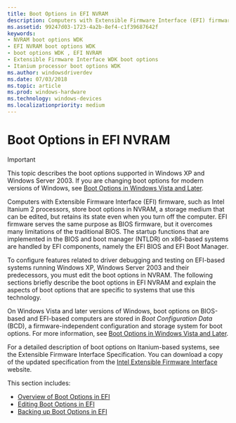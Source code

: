 ```yaml
---
title: Boot Options in EFI NVRAM
description: Computers with Extensible Firmware Interface (EFI) firmware store boot options in NVRAM, but retains its state even when you turn off the computer.
ms.assetid: 99247d03-1723-4a2b-8ef4-c1f39687642f
keywords:
- NVRAM boot options WDK
- EFI NVRAM boot options WDK
- boot options WDK , EFI NVRAM
- Extensible Firmware Interface WDK boot options
- Itanium processor boot options WDK
ms.author: windowsdriverdev
ms.date: 07/03/2018
ms.topic: article
ms.prod: windows-hardware
ms.technology: windows-devices
ms.localizationpriority: medium
---
```


# Boot Options in EFI NVRAM


> [!IMPORTANT] 
> This topic describes the boot options supported in Windows XP and Windows Server 2003. If you are changing boot options for modern versions of Windows, see [Boot Options in Windows Vista and Later](boot-options-in-windows-vista-and-later.md).

Computers with Extensible Firmware Interface (EFI) firmware, such as Intel Itanium 2 processors, store boot options in NVRAM, a storage medium that can be edited, but retains its state even when you turn off the computer. EFI firmware serves the same purpose as BIOS firmware, but it overcomes many limitations of the traditional BIOS. The startup functions that are implemented in the BIOS and boot manager (NTLDR) on x86-based systems are handled by EFI components, namely the EFI BIOS and EFI Boot Manager.

To configure features related to driver debugging and testing on EFI-based systems running Windows XP, Windows Server 2003 and their predecessors, you must edit the boot options in NVRAM. The following sections briefly describe the boot options in EFI NVRAM and explain the aspects of boot options that are specific to systems that use this technology.

On Windows Vista and later versions of Windows, boot options on BIOS-based and EFI-based computers are stored in *Boot Configuration Data* (BCD), a firmware-independent configuration and storage system for boot options. For more information, see [Boot Options in Windows Vista and Later](boot-options-in-windows-vista-and-later.md).

For a detailed description of boot options on Itanium-based systems, see the Extensible Firmware Interface Specification. You can download a copy of the updated specification from the [Intel Extensible Firmware Interface](http://go.microsoft.com/fwlink/p/?linkid=10596) website.

This section includes:

- [Overview of Boot Options in EFI](overview-of-boot-options-in-efi.md)
- [Editing Boot Options in EFI](editing-boot-options-in-efi.md)
- [Backing up Boot Options in EFI](backing-up-boot-options-in-efi.md)
